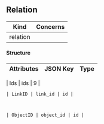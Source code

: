 



Relation
----------



| Kind             | Concerns   |
| ---------------- | ---------- |
| relation  |            |

#### Structure
| Attributes    | JSON Key      | Type          |
| ------------- | ------------- | ------------- |

| Ids | ids | 9 |



    | LinkID | link_id | id |



    | ObjectID | object_id | id |





<!--- generated by metis/doc -->



